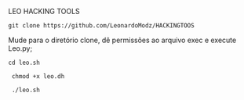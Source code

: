LEO HACKING TOOLS
```
git clone https://github.com/LeonardoModz/HACKINGTOOS
```
Mude para o diretório clone, dê permissões ao arquivo exec e execute Leo.py;
```
cd leo.sh
```
```
 chmod +x leo.dh
```
```
 ./leo.sh
